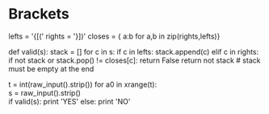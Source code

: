 # Brackets

lefts = '{[('
rights = '}])'
closes = { a:b for a,b in zip(rights,lefts)}

def valid(s):
    stack = []
    for c in s:
        if c in lefts:
            stack.append(c)
        elif c in rights:
            if not stack or stack.pop() != closes[c]:
                return False
    return not stack  # stack must be empty at the end

t = int(raw_input().strip())
for a0 in xrange(t):    
    s = raw_input().strip()    
    if valid(s):
        print 'YES'
    else:
        print 'NO'
